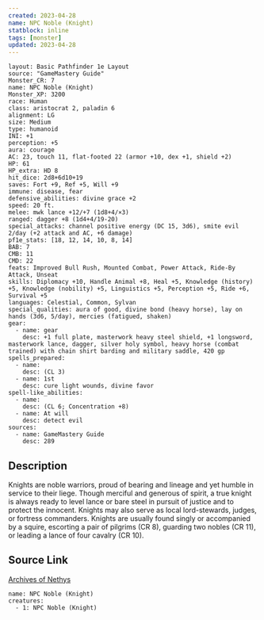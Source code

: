 ```yaml
---
created: 2023-04-28
name: NPC Noble (Knight)
statblock: inline
tags: [monster]
updated: 2023-04-28
---
```

```statblock
layout: Basic Pathfinder 1e Layout
source: "GameMastery Guide"
Monster_CR: 7
name: NPC Noble (Knight)
Monster_XP: 3200
race: Human
class: aristocrat 2, paladin 6
alignment: LG
size: Medium
type: humanoid
INI: +1
perception: +5
aura: courage
AC: 23, touch 11, flat-footed 22 (armor +10, dex +1, shield +2)
HP: 61
HP_extra: HD 8
hit_dice: 2d8+6d10+19
saves: Fort +9, Ref +5, Will +9
immune: disease, fear
defensive_abilities: divine grace +2
speed: 20 ft.
melee: mwk lance +12/+7 (1d8+4/×3)
ranged: dagger +8 (1d4+4/19-20)
special_attacks: channel positive energy (DC 15, 3d6), smite evil 2/day (+2 attack and AC, +6 damage)
pf1e_stats: [18, 12, 14, 10, 8, 14]
BAB: 7
CMB: 11
CMD: 22
feats: Improved Bull Rush, Mounted Combat, Power Attack, Ride-By Attack, Unseat
skills: Diplomacy +10, Handle Animal +8, Heal +5, Knowledge (history) +5, Knowledge (nobility) +5, Linguistics +5, Perception +5, Ride +6, Survival +5
languages: Celestial, Common, Sylvan
special_qualities: aura of good, divine bond (heavy horse), lay on hands (3d6, 5/day), mercies (fatigued, shaken)
gear:
  - name: gear
    desc: +1 full plate, masterwork heavy steel shield, +1 longsword, masterwork lance, dagger, silver holy symbol, heavy horse (combat trained) with chain shirt barding and military saddle, 420 gp
spells_prepared:
  - name:
    desc: (CL 3)
  - name: 1st
    desc: cure light wounds, divine favor
spell-like_abilities:
  - name:
    desc: (CL 6; Concentration +8)
  - name: At will
    desc: detect evil
sources:
  - name: GameMastery Guide
    desc: 289
```
## Description
Knights are noble warriors, proud of bearing and lineage and yet humble in service to their liege. Though merciful and generous of spirit, a true knight is always ready to level lance or bare steel in pursuit of justice and to protect the innocent. Knights may also serve as local lord-stewards, judges, or fortress commanders. Knights are usually found singly or accompanied by a squire, escorting a pair of pilgrims (CR 8), guarding two nobles (CR 11), or leading a lance of four cavalry (CR 10).
## Source Link
[Archives of Nethys](https://aonprd.com/NPCDisplay.aspx?ItemName=Noble%20(Knight))
```encounter-table
name: NPC Noble (Knight)
creatures:
  - 1: NPC Noble (Knight)
```
